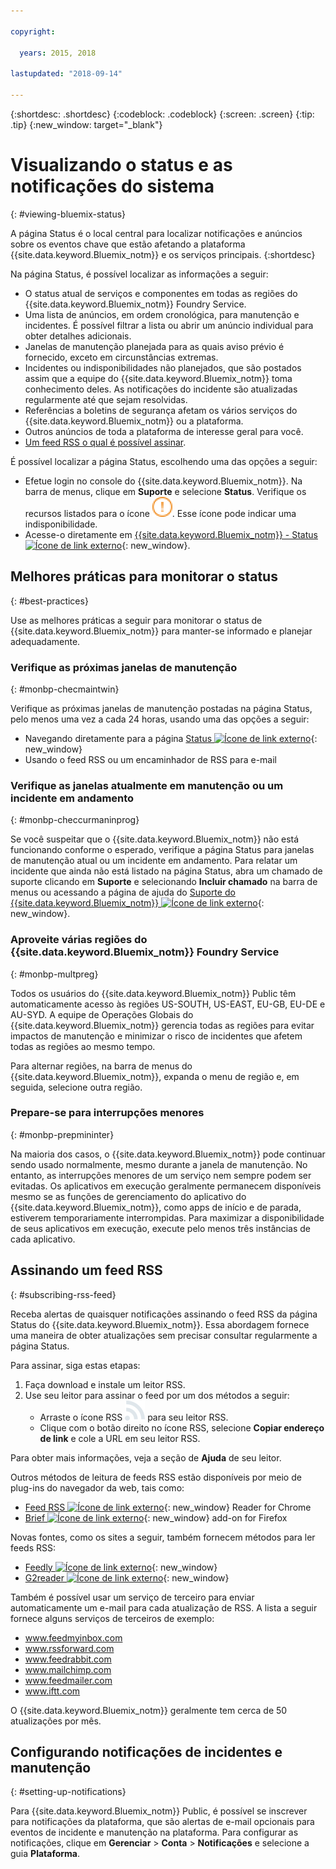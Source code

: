 ```yaml
---

copyright:

  years: 2015, 2018

lastupdated: "2018-09-14"

---
```


{:shortdesc: .shortdesc}
{:codeblock: .codeblock}
{:screen: .screen}
{:tip: .tip}
{:new_window: target="_blank"}

# Visualizando o status e as notificações do sistema
{: #viewing-bluemix-status}

A página Status é o local central para localizar notificações e anúncios sobre os eventos chave que estão afetando a plataforma {{site.data.keyword.Bluemix_notm}} e os serviços principais.
{:shortdesc}

Na página Status, é possível localizar as informações a seguir:

  * O status atual de serviços e componentes em todas as regiões do {{site.data.keyword.Bluemix_notm}} Foundry Service.
  * Uma lista de anúncios, em ordem cronológica, para manutenção e incidentes. É possível filtrar a lista ou abrir um anúncio individual para obter detalhes adicionais.
  * Janelas de manutenção planejada para as quais aviso prévio é fornecido, exceto em circunstâncias extremas.
  * Incidentes ou indisponibilidades não planejados, que são postados assim que a equipe do {{site.data.keyword.Bluemix_notm}} toma conhecimento deles. As notificações do incidente são atualizadas regularmente até que sejam resolvidas.
  * Referências a boletins de segurança afetam os vários serviços do {{site.data.keyword.Bluemix_notm}} ou a plataforma.
  * Outros anúncios de toda a plataforma de interesse geral para você.
  * [Um feed RSS o qual é possível assinar](#subscribing-rss-feed).

É possível localizar a página Status, escolhendo uma das opções a seguir:

  * Efetue login no console do {{site.data.keyword.Bluemix_notm}}. Na barra de menus, clique em **Suporte** e selecione **Status**. Verifique os recursos listados para o ícone ![alguns problemas](images/some_issues.svg). Esse ícone pode indicar uma indisponibilidade.
  * Acesse-o diretamente em [{{site.data.keyword.Bluemix_notm}} - Status ![Ícone de link externo](../icons/launch-glyph.svg "Ícone de link externo")](https://console.bluemix.net/status){: new_window}.


## Melhores práticas para monitorar o status
{: #best-practices}

Use as melhores práticas a seguir para monitorar o status de {{site.data.keyword.Bluemix_notm}} para manter-se informado e planejar adequadamente.

### Verifique as próximas janelas de manutenção
{: #monbp-checmaintwin}

Verifique as próximas janelas de manutenção postadas na página Status, pelo menos uma vez a cada 24 horas, usando uma das opções a seguir:
* Navegando diretamente para a página [Status ![Ícone de link externo](../icons/launch-glyph.svg "Ícone de link externo")](https://console.bluemix.net/status){: new_window}
* Usando o feed RSS ou um encaminhador de RSS para e-mail

### Verifique as janelas atualmente em manutenção ou um incidente em andamento
{: #monbp-checcurmaninprog}

Se você suspeitar que o {{site.data.keyword.Bluemix_notm}} não está funcionando conforme o esperado, verifique a página Status para janelas de manutenção atual ou um incidente em andamento. Para relatar um incidente que ainda não está listado na página Status, abra um chamado de suporte clicando em **Suporte** e selecionando **Incluir chamado** na barra de menus ou acessando a página de ajuda do [Suporte do {{site.data.keyword.Bluemix_notm}} ![Ícone de link externo](../icons/launch-glyph.svg "Ícone de link externo")](http://www.ibm.biz/bluemixsupport){: new_window}.

### Aproveite várias regiões do {{site.data.keyword.Bluemix_notm}} Foundry Service
{: #monbp-multpreg}

Todos os usuários do {{site.data.keyword.Bluemix_notm}} Public têm automaticamente acesso às regiões US-SOUTH, US-EAST, EU-GB, EU-DE e AU-SYD. A equipe de Operações Globais do {{site.data.keyword.Bluemix_notm}} gerencia todas as regiões para evitar impactos de manutenção e minimizar o risco de incidentes que afetem todas as regiões ao mesmo tempo.

Para alternar regiões, na barra de menus do {{site.data.keyword.Bluemix_notm}}, expanda o menu de região e, em seguida, selecione outra região.

### Prepare-se para interrupções menores
{: #monbp-prepmininter}

Na maioria dos casos, o {{site.data.keyword.Bluemix_notm}} pode continuar sendo usado normalmente, mesmo durante a janela de manutenção. No entanto, as interrupções menores de um serviço nem sempre podem ser evitadas. Os aplicativos em execução geralmente permanecem disponíveis mesmo se as funções de gerenciamento do aplicativo do {{site.data.keyword.Bluemix_notm}}, como apps de início e de parada, estiverem temporariamente interrompidas. Para maximizar a disponibilidade de seus aplicativos em execução, execute pelo menos três instâncias de cada aplicativo.

## Assinando um feed RSS
{: #subscribing-rss-feed}

Receba alertas de quaisquer notificações assinando o feed RSS da página Status do {{site.data.keyword.Bluemix_notm}}. Essa abordagem fornece uma maneira de obter atualizações sem precisar consultar regularmente a página Status.

Para assinar, siga estas etapas:

1. Faça download e instale um leitor RSS.
2. Use seu leitor para assinar o feed por um dos métodos a seguir:
    * Arraste o ícone RSS ![RSS](images/rss.svg) para seu leitor RSS.
    * Clique com o botão direito no ícone RSS, selecione **Copiar endereço de link** e cole a URL em seu leitor RSS.

Para obter mais informações, veja a seção de **Ajuda** de seu leitor. 	   

Outros métodos de leitura de feeds RSS estão disponíveis por meio de plug-ins do navegador da web, tais como:
  * [Feed RSS ![Ícone de link externo](../icons/launch-glyph.svg "Ícone de link externo")](http://feeder.co/){: new_window} Reader for Chrome
  * [Brief ![Ícone de link externo](../icons/launch-glyph.svg "Ícone de link externo")](https://addons.mozilla.org/en-US/firefox/addon/brief/){: new_window} add-on for Firefox

Novas fontes, como os sites a seguir, também fornecem métodos para ler feeds RSS:
  * [Feedly ![Ícone de link externo](../icons/launch-glyph.svg "Ícone de link externo")](http://www.feedly.com/){: new_window}
  * [G2reader ![Ícone de link externo](../icons/launch-glyph.svg "Ícone de link externo")](http://www.g2reader.com/en/){: new_window}

Também é possível usar um serviço de terceiro para enviar automaticamente um e-mail para cada atualização de RSS. A lista a seguir fornece alguns serviços de terceiros de exemplo:

  * www.feedmyinbox.com
  * www.rssforward.com
  * www.feedrabbit.com
  * www.mailchimp.com
  * www.feedmailer.com
  * www.iftt.com

O {{site.data.keyword.Bluemix_notm}} geralmente tem cerca de 50 atualizações por mês.


## Configurando notificações de incidentes e manutenção
{: #setting-up-notifications}

Para {{site.data.keyword.Bluemix_notm}} Public, é possível se inscrever para notificações da plataforma, que são alertas de e-mail opcionais para eventos de incidente e manutenção na plataforma. Para configurar as notificações, clique em **Gerenciar** > **Conta** > **Notificações** e selecione a guia **Plataforma**. 
